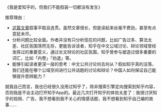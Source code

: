 《我是爱知乎的，但我们不能假装一切都没有发生》


推荐理由：

- [这篇文章](https://www.huxiu.com/article/483197.html)叙事平稳且连贯。虽然文章很长，但是读起来丝毫不费劲，甚至有点意犹未尽。
- 分析问题比较全面。作者并没有只分析现在的问题，比如广告过多、算法太差、社区氛围荡然无存，更能告诉读者，知乎在中文公域讨论、辩论领域曾经发挥过的重要意义，通过长文辩论的社区氛围，知乎曾参与塑造过很多重要的词汇，比如「内卷」「劝退」等。
- 能够引起读者更深一层的思考：中文公共讨论何去何从？假如知乎真的没落，我们还能在哪个公域空间进行公共话题的讨论和辩论？中国人如何保证自己能够提升思辨能力？

就我自己而言，我也已经很久没用过知乎了，除非搜索引擎定向搜索到知乎内容，否则我是不会主动打开知乎App的。最近几次打开知乎的体验太差了：我很讨厌知乎的视频、广告，我不想看到我不关心的情感话题，我不想看到知乎自己编的故事……
